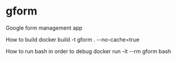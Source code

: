 # gform
Google form management  app

How to build
docker build -t gform . --no-cache=true

How to run bash in order to debug
docker run -it --rm gform bash
